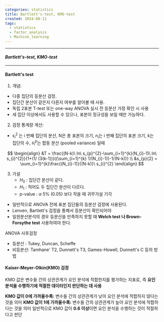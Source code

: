 ```yaml
---
categories: statistics
title: Bartlett's-test, KMO-test
created: 2024-08-11
tags:
  - statistics
  - factor_analysis
  - Machine_learning
---
```

---
#### *Bartlett's-test, KMO-test*
---

#### Bartlett's test
1. 개념: 
- 다중 집단의 등분산 검정. 
- 집단간 분산이 같은지 다른지 여부를 알아볼 때 사용.
- 독립 2표본 T-test 또는 one-way ANOVA 실시 전 등분산 가정 확인 시 사용
- 세 집단 이상에서도 사용할 수 있으나, 표본이 정규성을 보일 때만 가능하다.

2. 검정 통계량 계산:
- $s_{i}^{2}$ 는 i 번째 집단의 분산, N은 총 표본의 크기, $n_{i}$는 i 번째 집단의 표본 크기, k는 집단의 수, $s_{i}^{p}$는 합동 분산 (pooled variance) 일때

$$
	\begin{align}
		&T = \frac{(N-k)\ ln\ s_{p}^{2}-\sum_{i=1}^{k}(N_{i}-1)\ ln\ s_{i}^{2}}{1+(1/ (3(k-1)))((\sum_{i=1}^{k} 1/(N_{i}-1))-1/(N-k))} \\
		&s_{p}{2} = \sum_{i=1}^{k}\frac{(N_{i}-1)}{(N-k)}\ s_{i}^{2}
	\end{align}
$$

3. 가설
	- $H_{0}$ : 집단간 분산이 같다.
	- $H_{1}$ : 적어도 두 집단간 분산이 다르다.
	- p-value : $\alpha$ 5% (0.05) 보다 작을 때 귀무가설 기각 


- 일반적으로 ANOVA 전에 표본 집단들의 등분산 검정에 사용된다.
- Lenven, Bartlett's 검정을 통해서 등분산이 확인되어야 
-  일원분산분석의 경우 등분산을 만족하지 못할 때 **Welch test 나 Brown-Forsythe test**  사용하여야 한다.


ANOVA 사후검정

-  등분산 : Tukey, Duncan, Scheffe
- 비등분산: Tamhane' T2, Dunnett's T3, Games-Howell, Dunnett's C 등의 방법


#### Kaiser-Meyer-Olkin(KMO) 검정
KMO 값은 변수들 간의 상관관계가 요인 분석에 적합한지를 평가하는 지표로, 즉 **요인 분석을 수행하기에 적절한 데이터인지 판단하는 데 사용**

**KMO 값이 0에 가까울수록:** 변수들 간의 상관관계가 낮아 요인 분석에 적합하지 않다는 것을 의미
**KMO 값이 1에 가까울수록:** 변수들 간의 상관관계가 높아 요인 분석에 적합하다는 것을 의미
일반적으로 KMO 값이 **0.6 이상**이면 요인 분석을 수행하는 것이 적절하다고 판단